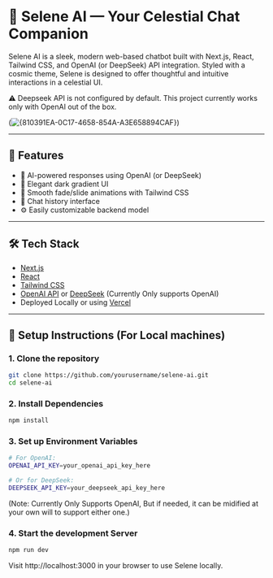 # 🌙 Selene AI — Your Celestial Chat Companion

Selene AI is a sleek, modern web-based chatbot built with Next.js, React, Tailwind CSS, and OpenAI (or DeepSeek) API integration. Styled with a cosmic theme, Selene is designed to offer thoughtful and intuitive interactions in a celestial UI.

⚠️ Deepseek API is not configured by default. This project currently works only with OpenAI out of the box.

(![{810391EA-0C17-4658-854A-A3E658894CAF}](https://github.com/user-attachments/assets/8327e7d4-8a30-4b8a-b1c6-b7ed2f29b77a)) <!-- Optional: Replace with a real screenshot -->

---

## 🚀 Features

- 🧠 AI-powered responses using OpenAI (or DeepSeek)
- 🌌 Elegant dark gradient UI 
- 🎨 Smooth fade/slide animations with Tailwind CSS
- 💬 Chat history interface
- ⚙️ Easily customizable backend model

---

## 🛠️ Tech Stack

- [Next.js](https://nextjs.org/)
- [React](https://reactjs.org/)
- [Tailwind CSS](https://tailwindcss.com/)
- [OpenAI API](https://platform.openai.com/) or [DeepSeek](https://platform.deepseek.com/) (Currently Only supports OpenAI)
- Deployed Locally or using [Vercel](https://vercel.com)

---

## 🔧 Setup Instructions (For Local machines)

### 1. Clone the repository

```bash
git clone https://github.com/yourusername/selene-ai.git
cd selene-ai
```

### 2. Install Dependencies

```bash
npm install
```

### 3. Set up Environment Variables

```bash
# For OpenAI:
OPENAI_API_KEY=your_openai_api_key_here
```
```bash
# Or for DeepSeek:
DEEPSEEK_API_KEY=your_deepseek_api_key_here
```
(Note: Currently Only Supports OpenAI, But if needed, it can be midified at your own will to support either one.)

### 4. Start the development Server

```bash
npm run dev
```

Visit http://localhost:3000 in your browser to use Selene locally.
